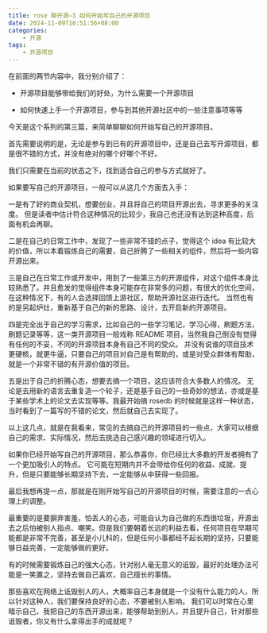 ```yaml
---
title: rose 聊开源—3 如何开始写自己的开源项目
date: 2024-11-09T16:51:56+08:00
categories:
    - 开源
tags:
    - 开源项目
---
```


在前面的两节内容中，我分别介绍了：

* 开源项目能够带给我们的好处，为什么需要一个开源项目

* 如何快速上手一个开源项目，参与到其他开源社区中的一些注意事项等等

今天是这个系列的第三篇，来简单聊聊如何开始写自己的开源项目。

首先需要说明的是，无论是参与到已有的开源项目中，还是自己去写开源项目，都是很不错的方式，并没有绝对的哪个好哪个不好。

我们只需要在当前的状态之下，找到适合自己的参与方式就好了。

如果要写自己的开源项目，一般可以从这几个方面去入手：

一是有了好的商业契机，想要创业，并且将自己的项目开源出去，寻求更多的关注度。 但是读者中估计符合这种情况的比较少，我自己也还没有达到这种高度，后面有机会再聊。

二是在自己的日常工作中，发现了一些非常不错的点子，觉得这个 idea 有比较大的价值，所以本着锻炼自己的需要，自己折腾了一些相关的组件，然后将一些内容开源出来。

三是自己在日常工作或开发中，用到了一些第三方的开源组件，对这个组件本身比较熟悉了。并且愈发的觉得组件本身可能存在非常多的问题，有很大的优化空间，在这种情况下，有的人会选择回馈上游社区，帮助开源社区进行迭代。 当然也有的是另起炉灶，重新基于自己的新的思路、设计，去开启新的开源项目。

四是完全出于自己的学习需求，比如自己的一些学习笔记，学习心得，刷题方法，刷题记录等等，这一类开源项目一般戏称 README 项目，当然我自己倒没有觉得有任何的不妥，不同的开源项目本身有自己不同的受众。 并没有说谁的项目技术更硬核，就更牛逼，只要自己的项目对自己是有帮助的，或是对受众群体有帮助，就是一个非常不错的有开源价值的项目。

五是出于自己的折腾心态，想要去搞一个项目，这应该符合大多数人的情况。 无论是去用新的语言去重复造一个轮子，还是基于自己的一些奇妙的想法，亦或是基于某些学术上的论文去实现等等。我最开始搞 rosedb 的时候就是这样一种状态，当时看到了一篇写的不错的论文，然后就自己去实现了。

以上这几点，就是在我看来，常见的去搞自己的开源项目的一些点，大家可以根据自己的需求、实际情况，然后去挑选自己感兴趣的领域进行切入。

如果你已经开始写自己的开源项目，那么恭喜你，你已经比大多数的开发者拥有了一个更加吸引人的特点。 它可能在短期内并不会带给你任何的收益、成就、提升，但是只要能够长期坚持下去，一定能够从中获得一些回报。

最后我想再提一点，那就是在刚开始写自己的开源项目的时候，需要注意的一点心理上的调整。

最重要的是要摒弃害羞，怕丢人的心态，可能自认为自己做的东西很垃圾，开源出去之后怕被别人指点、嘲笑。但是我们要朝着长远的利益去看，任何项目在早期可能都是非常不完善，甚至是小儿科的，但是任何小事都经不起长期的坚持，只要能够日益完善，一定能够做的更好。

有的时候需要锻炼自己的强大心态，针对别人毫无意义的诋毁，最好的处理办法可能是一笑置之，坚持去做自己喜欢，自己擅长的事情。

那些喜欢在网络上诋毁别人的人，大概率自己本身就是一个没有什么能力的人，所以针对这种人，我们要保持良好的心态，不要被别人影响。 我们可以时常在心里暗示自己，我把自己的东西开源出来，能够帮助到别人，并且提升自己，针对那些诋毁者，你又有什么拿得出手的成就呢？
